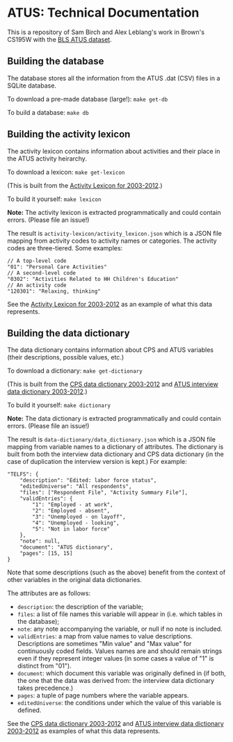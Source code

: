 ATUS: Technical Documentation
===========

This is a repository of Sam Birch and Alex Leblang's work in Brown's CS195W
with the [BLS ATUS dataset](http://www.bls.gov/tus/).

Building the database
--------

The database stores all the information from the ATUS .dat (CSV) files in a
SQLite database.

To download a pre-made database (large!): `make get-db`

To build a database: `make db`

Building the activity lexicon
------------

The activity lexicon contains information about activities and their place
in the ATUS activity heirarchy.

To download a lexicon: `make get-lexicon`

(This is built from the [Activity Lexicon for 2003-2012](http://www.bls.gov/tus/lexiconnoex0312.pdf).)

To build it yourself: `make lexicon`

**Note:** The activity lexicon is extracted programmatically and could contain
errors. (Please file an issue!)

The result is `activity-lexicon/activity_lexicon.json` which is a JSON file
mapping from activity codes to activity names or categories. The activity codes
are three-tiered. Some examples:

```
// A top-level code
"01": "Personal Care Activities"
// A second-level code
"0302": "Activities Related to HH Children's Education"
// An activity code
"120301": "Relaxing, thinking"
```

See the [Activity Lexicon for 2003-2012](http://www.bls.gov/tus/lexiconnoex0312.pdf)
as an example of what this data represents.

Building the data dictionary
-------------

The data dictionary contains information about CPS and ATUS variables (their
descriptions, possible values, etc.)

To download a dictionary: `make get-dictionary`

(This is built from the [CPS data dictionary 2003-2012](http://www.bls.gov/tus/atuscpscodebk0312.pdf)
and [ATUS interview data dictionary 2003-2012](http://www.bls.gov/tus/atusintcodebk0312.pdf).)

To build it yourself: `make dictionary`

**Note:** The data dictionary is extracted programmatically and could contain
errors. (Please file an issue!)

The result is `data-dictionary/data_dictionary.json` which is a JSON file
mapping from variable names to a dictionary of attributes. The dictionary
is built from both the interview data dictionary and CPS data dictionary
(in the case of duplication the interview version is kept.) For example:

```
"TELFS": {
	"description": "Edited: labor force status",
	"editedUniverse": "All respondents",
	"files": ["Respondent File", "Activity Summary File"],
	"validEntries": {
		"1": "Employed - at work",
		"2": "Employed - absent",
		"3": "Unemployed - on layoff",
		"4": "Unemployed - looking",
		"5": "Not in labor force"
	},
	"note": null,
	"document": "ATUS dictionary",
	"pages": [15, 15]
}

```

Note that some descriptions (such as the above) benefit from the context of other
variables in the original data dictionaries.

The attributes are as follows:

* `description`: the description of the variable;
* `files`: a list of file names this variable will appear in (i.e. which tables in the database);
* `note`: any note accompanying the variable, or null if no note is included.
* `validEntries`: a map from value names to value descriptions. Descriptions are sometimes "Min value" and "Max value" for continuously coded fields. Values names are and should
remain strings even if they represent integer values (in some cases a value of "1" is distinct from "01").
* `document`: which document this variable was originally defined in (if both, the one that the data was derived from: the interview data dictionary takes precedence.)
* `pages`: a tuple of page numbers where the variable appears.
* `editedUniverse`: the conditions under which the value of this variable is defined.

See the [CPS data dictionary 2003-2012](http://www.bls.gov/tus/atuscpscodebk0312.pdf)
and [ATUS interview data dictionary 2003-2012](http://www.bls.gov/tus/atusintcodebk0312.pdf)
as examples of what this data represents.
